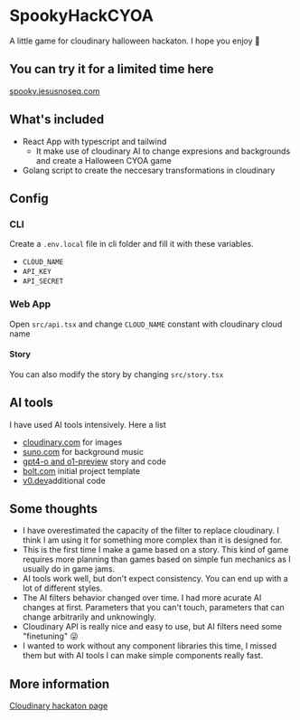 # SpookyHackCYOA

A little game for cloudinary halloween hackaton. I hope you enjoy :hugs:

## You can try it for a limited time here

[spooky.jesusnoseq.com](https://spooky.jesusnoseq.com/)

## What's included

* React App with typescript and tailwind
  * It make use of cloudinary AI to change expresions and backgrounds and create a Halloween CYOA game
* Golang script to create the neccesary transformations in cloudinary

## Config

### CLI

Create a `.env.local` file in cli folder and fill it with these variables.  

* `CLOUD_NAME`
* `API_KEY`
* `API_SECRET`

### Web App

Open `src/api.tsx` and change `CLOUD_NAME` constant with cloudinary cloud name

#### Story

You can also modify the story by changing `src/story.tsx`

## AI tools

I have used AI tools intensively. Here a list

* [cloudinary.com](https://cloudinary.com) for images
* [suno.com](https://suno.com/song/59f92fbd-4cfa-4e77-b6d4-93229d7d9bb3) for background music
* [gpt4-o and o1-preview](https://platform.openai.com/playground) story and code
* [bolt.com](https://bolt.new/) initial project template
* [v0.dev](https://v0.dev)additional code

## Some thoughts

* I have overestimated the capacity of the filter to replace cloudinary. I think I am using it for something more complex than it is designed for.
* This is the first time I make a game based on a story. This kind of game requires more planning than games based on simple fun mechanics as I usually do in game jams.
* AI tools work well, but don't expect consistency. You can end up with a lot of different styles.
* The AI filters behavior changed over time. I had more acurate AI changes at first. Parameters that you can't touch, parameters that can change arbitrarily and unknowingly.
* Cloudinary API is really nice and easy to use, but AI filters need some "finetuning" :stuck_out_tongue_winking_eye:
* I wanted to work without any component libraries this time, I missed them but with AI tools I can make simple components really fast.

## More information

[Cloudinary hackaton page](https://cloudinary.com/blog/cloudinary-cloudcreate-spooky-ai-hackathon)
